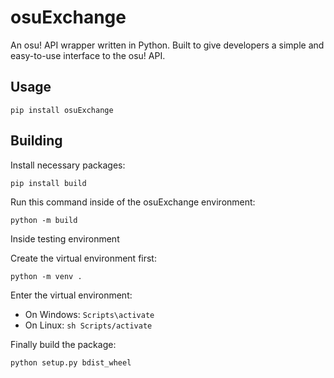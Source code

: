 # osuExchange

An osu! API wrapper written in Python. Built to give developers a simple and easy-to-use interface to the osu! API.

## Usage

```
pip install osuExchange
```

## Building

Install necessary packages:

```
pip install build
```

Run this command inside of the osuExchange environment:

```
python -m build
```

Inside testing environment

Create the virtual environment first:

```
python -m venv .
```

Enter the virtual environment:

- On Windows: `Scripts\activate`
- On Linux: `sh Scripts/activate`

Finally build the package:

```
python setup.py bdist_wheel
```